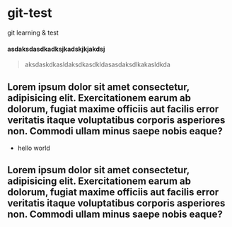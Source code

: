 # git-test
git learning &amp; test

#### asdaksdasdkadksjkadskjkjakdsj
>aksdaskdkasldaksdkasdkldasasdaksdlkakasldkda

## Lorem ipsum dolor sit amet consectetur, adipisicing elit. Exercitationem earum ab dolorum, fugiat maxime officiis aut facilis error veritatis itaque voluptatibus corporis asperiores non. Commodi ullam minus saepe nobis eaque?

* hello world
## Lorem ipsum dolor sit amet consectetur, adipisicing elit. Exercitationem earum ab dolorum, fugiat maxime officiis aut facilis error veritatis itaque voluptatibus corporis asperiores non. Commodi ullam minus saepe nobis eaque?
